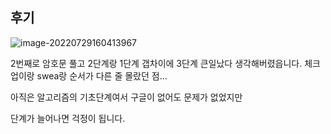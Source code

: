 ## 후기

![image-20220729160413967](README.assets/image-20220729160413967.png)

2번째로 암호문 풀고 2단계랑 1단계 갭차이에 3단계 큰일났다 생각해버렸읍니다. 체크업이랑 swea랑 순서가 다른 줄 몰랐던 점...

아직은 알고리즘의 기초단계여서 구글이 없어도 문제가 없었지만

단계가 늘어나면 걱정이 됩니다.